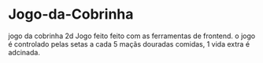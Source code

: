 # Jogo-da-Cobrinha
jogo da cobrinha 2d
Jogo feito feito com as ferramentas de frontend.
o jogo é controlado pelas setas
a cada 5 maçãs douradas comidas, 1 vida extra é adcinada. 
